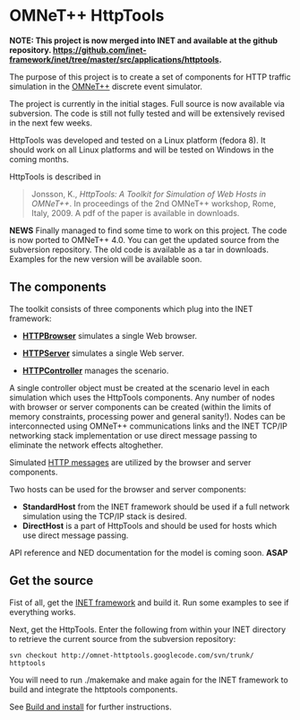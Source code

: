 # OMNeT++ HttpTools #

**NOTE: This project is now merged into INET and available at the github repository. https://github.com/inet-framework/inet/tree/master/src/applications/httptools.**

The purpose of this project is to create a set of components for HTTP traffic simulation in the [OMNeT++](http://www.omnetpp.org) discrete event simulator.

The project is currently in the initial stages. Full source is now available via subversion. The code is still not fully tested and will be extensively revised in the next few weeks.

HttpTools was developed and tested on a Linux platform (fedora 8). It should work on all Linux platforms and will be tested on Windows in the coming months.

HttpTools is described in
> Jonsson, K., _HttpTools: A Toolkit for Simulation of Web Hosts in OMNeT++_. In proceedings of the 2nd OMNeT++ workshop, Rome, Italy, 2009.
A pdf of the paper is available in downloads.

**NEWS** Finally managed to find some time to work on this project. The code is now ported to OMNeT++ 4.0. You can get the updated source from the subversion repository. The old code is available as a tar in downloads. Examples for the new version will be available soon.

## The components ##

The toolkit consists of three components which plug into the INET framework:

  * **[HTTPBrowser](HTTPBrowser.md)** simulates a single Web browser.

  * **[HTTPServer](HTTPServer.md)** simulates a single Web server.

  * **[HTTPController](HTTPController.md)** manages the scenario.

A single controller object must be created at the scenario level in each simulation which uses the HttpTools components. Any number of nodes with browser or server components can be created (within the limits of memory constraints, processing power and general sanity!). Nodes can be interconnected using OMNeT++ communications links and the INET TCP/IP networking stack implementation or use direct message passing to eliminate the network effects altoghether.

Simulated [HTTP messages](HTTPMessage.md) are utilized by the browser and server components.

Two hosts can be used for the browser and server components:

  * **StandardHost** from the INET framework should be used if a full network simulation using the TCP/IP stack is desired.
  * **DirectHost** is a part of HttpTools and should be used for hosts which use direct message passing.


API reference and NED documentation for the model is coming soon. **ASAP**


## Get the source ##

Fist of all, get the [INET framework](http://www.omnetpp.org/doc/INET/neddoc/index.html) and build it. Run some examples to see if everything works.

Next, get the HttpTools. Enter the following from within your INET directory to retrieve the current source from the subversion repository:

```
svn checkout http://omnet-httptools.googlecode.com/svn/trunk/ httptools
```

You will need to run ./makemake and make again for the INET framework to build and integrate the httptools components.

See [Build and install](buildAndInstall.md) for further instructions.
